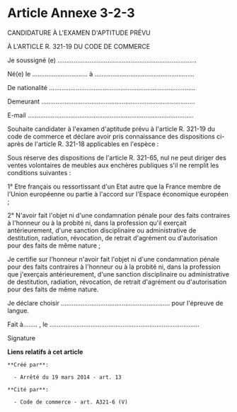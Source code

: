 # Article Annexe 3-2-3

CANDIDATURE À L'EXAMEN D'APTITUDE PRÉVU

À L'ARTICLE R. 321-19 DU CODE DE COMMERCE

Je soussigné (e) ..............................................................................

Né(e) le ............................... à ........................................................

De nationalité ..................................................................................

Demeurant ......................................................................................

E-mail .............................................................................................

Souhaite candidater à l'examen d'aptitude prévu à l'article R. 321-19 du code de commerce et déclare avoir pris connaissance
des dispositions ci-après de l'article R. 321-18 applicables en l'espèce :

Sous réserve des dispositions de l'article R. 321-65, nul ne peut diriger des ventes volontaires de meubles aux enchères
publiques s'il ne remplit les conditions suivantes :

1° Etre français ou ressortissant d'un Etat autre que la France membre de l'Union européenne ou partie à l'accord sur
l'Espace économique européen ;

2° N'avoir fait l'objet ni d'une condamnation pénale pour des faits contraires à l'honneur ou à la probité ni, dans la
profession qu'il exerçait antérieurement, d'une sanction disciplinaire ou administrative de destitution, radiation,
révocation, de retrait d'agrément ou d'autorisation pour des faits de même nature ;

Je certifie sur l'honneur n'avoir fait l'objet ni d'une condamnation pénale pour des faits contraires à l'honneur ou à la
probité ni, dans la profession que j'exerçais antérieurement, d'une sanction disciplinaire ou administrative de destitution,
radiation, révocation, de retrait d'agrément ou d'autorisation pour des faits de même nature.

Je déclare choisir ............................................................. pour l'épreuve de langue.

Fait à........ , le ....................................................................................

Signature

**Liens relatifs à cet article**

	**Créé par**:

	  - Arrêté du 19 mars 2014 - art. 13

	**Cité par**:

	  - Code de commerce - art. A321-6 (V)
